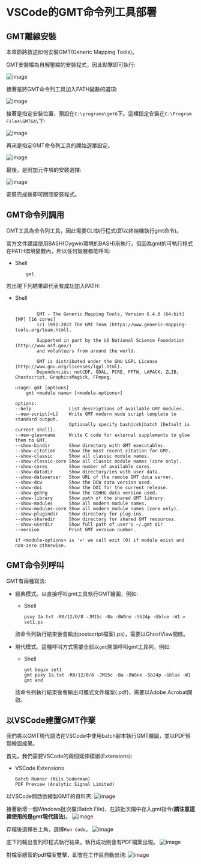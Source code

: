 # VSCode的GMT命令列工具部署

## GMT離線安裝
本章節將敘述如何安裝GMT(Generic Mapping Tools)。

GMT安裝檔為自解壓縮的安裝程式，因此點擊即可執行:

![image](https://github.com/TaiXeflar/vscode_build_sample_repos/blob/main/Markdown%20Image/vscode_gmt_inst1.png)

接著是將GMT命令列工具加入PATH變數的選項:

![image](https://github.com/TaiXeflar/vscode_build_sample_repos/blob/main/Markdown%20Image/vscode_gmt_inst2.png)

接著是指定安裝位置，預設在`C:\programs\gmt6`下。這裡指定安裝在`C:\Program Files\GMT64\`下:

![image](https://github.com/TaiXeflar/vscode_build_sample_repos/blob/main/Markdown%20Image/vscode_gmt_inst3.png)

再來是指定GMT命令列工具的開始選單設定。

![image](https://github.com/TaiXeflar/vscode_build_sample_repos/blob/main/Markdown%20Image/vscode_gmt_inst4.png)

最後，是附加元件項的安裝選擇:

![image](https://github.com/TaiXeflar/vscode_build_sample_repos/blob/main/Markdown%20Image/vscode_gmt_inst5.png)

安裝完成後即可關閉安裝程式。

## GMT命令列調用
GMT工具為命令列工具，因此需要CLI執行程式(即以終端機執行gmt命令)。

官方文件建議使用BASH(Cygwin環境的BASH)來執行。但因為gmt的可執行程式在PATH環境變數內，所以任何殼層都能呼叫:
 - Shell
    ```
        gmt
    ```

若出現下列結果即代表有成功加入PATH:
 - Shell
    ```

            GMT - The Generic Mapping Tools, Version 6.4.0 [64-bit] [MP] [16 cores]
            (c) 1991-2022 The GMT Team (https://www.generic-mapping-tools.org/team.html).

            Supported in part by the US National Science Foundation (http://www.nsf.gov/)
            and volunteers from around the world.

            GMT is distributed under the GNU LGPL License (http://www.gnu.org/licenses/lgpl.html).
            Dependencies: netCDF, GDAL, PCRE, FFTW, LAPACK, ZLIB, Ghostscript, GraphicsMagick, FFmpeg.

    usage: gmt [options]
        gmt <module name> [<module-options>]

    options:
    --help              List descriptions of available GMT modules.
    --new-script[=L]    Write GMT modern mode script template to standard output.
                        Optionally specify bash|csh|batch [Default is current shell].
    --new-glue=name     Write C code for external supplements to glue them to GMT.
    --show-bindir       Show directory with GMT executables.
    --show-citation     Show the most recent citation for GMT.
    --show-classic      Show all classic module names.
    --show-classic-core Show all classic module names (core only).
    --show-cores        Show number of available cores.
    --show-datadir      Show directory/ies with user data.
    --show-dataserver   Show URL of the remote GMT data server.
    --show-dcw          Show the DCW data version used.
    --show-doi          Show the DOI for the current release.
    --show-gshhg        Show the GSHHG data version used.
    --show-library      Show path of the shared GMT library.
    --show-modules      Show all modern module names.
    --show-modules-core Show all modern module names (core only).
    --show-plugindir    Show directory for plug-ins.
    --show-sharedir     Show directory for shared GMT resources.
    --show-userdir      Show full path of user's ~/.gmt dir
    --version           Print GMT version number.

    if <module-options> is '=' we call exit (0) if module exist and non-zero otherwise.
    ```

## GMT命令列呼叫

GMT有兩種寫法:

 - 經典模式。以直接呼叫gmt工具執行GMT繪圖，例如:
     - Shell
        ```
        psxy 1a.txt -R0/12/0/8 -JM15c -Ba -BWSne -Sb24p -Gblue -W1 > set1.ps
        ```
    該命令列執行結束後會輸出postscript檔案(.ps)，需要以GhostView開啟。

 - 現代模式。這種呼叫方式需要全部以`gmt`開頭呼叫gmt工具列，例如:
     - Shell
        ```
        gmt begin set1
        gmt psxy 1a.txt -R0/12/0/8 -JM15c -Ba -BWSne -Sb24p -Gblue -W1
        gmt end
        ```
        
    該命令列執行結束後會輸出可攜式文件檔案(.pdf)，需要以Adobe Acrobat開啟。

## 以VSCode建置GMT作業

我們將以GMT現代語法在VSCode中使用batch腳本執行GMT繪圖，並以PDF預覽繪圖成果。

首先，我們需要VSCode的兩個延伸模組(Extensions):
 - VSCode Extensions
     ```
     Batch Runner (Nils Soderman)
     PDF Preview (Analytic Signal Limited)
     ```

以VSCode開啟欲繪製GMT的資料夾:
![image](https://github.com/TaiXeflar/vscode_build_sample_repos/blob/main/Markdown%20Image/vscode_gmt_ex1.png)

接著新增一個Windows批次檔(Batch File)，在該批次檔中存入gmt指令(**請注意這裡使用的是gmt現代語法**)。
![image](https://github.com/TaiXeflar/vscode_build_sample_repos/blob/main/Markdown%20Image/vscode_gmt_ex2.png)

存檔後選擇右上角，選擇`Run Code`。
![image](https://github.com/TaiXeflar/vscode_build_sample_repos/blob/main/Markdown%20Image/vscode_gmt_ex3.png)

底下的輸出會列印程式執行結果。執行成功則會有PDF檔案出現。
![image](https://github.com/TaiXeflar/vscode_build_sample_repos/blob/main/Markdown%20Image/vscode_gmt_ex4.png)

對檔案總管的pdf檔案雙擊，即會在工作區自動出現:
![image](https://github.com/TaiXeflar/vscode_build_sample_repos/blob/main/Markdown%20Image/vscode_gmt_ex5.png)